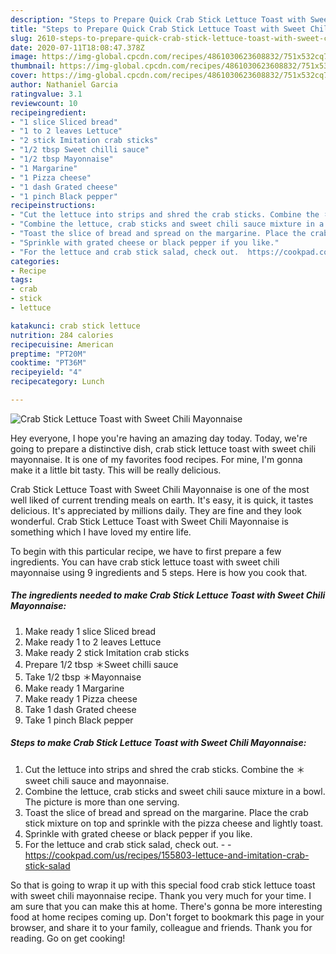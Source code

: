 ```yaml
---
description: "Steps to Prepare Quick Crab Stick Lettuce Toast with Sweet Chili Mayonnaise"
title: "Steps to Prepare Quick Crab Stick Lettuce Toast with Sweet Chili Mayonnaise"
slug: 2610-steps-to-prepare-quick-crab-stick-lettuce-toast-with-sweet-chili-mayonnaise
date: 2020-07-11T18:08:47.378Z
image: https://img-global.cpcdn.com/recipes/4861030623608832/751x532cq70/crab-stick-lettuce-toast-with-sweet-chili-mayonnaise-recipe-main-photo.jpg
thumbnail: https://img-global.cpcdn.com/recipes/4861030623608832/751x532cq70/crab-stick-lettuce-toast-with-sweet-chili-mayonnaise-recipe-main-photo.jpg
cover: https://img-global.cpcdn.com/recipes/4861030623608832/751x532cq70/crab-stick-lettuce-toast-with-sweet-chili-mayonnaise-recipe-main-photo.jpg
author: Nathaniel Garcia
ratingvalue: 3.1
reviewcount: 10
recipeingredient:
- "1 slice Sliced bread"
- "1 to 2 leaves Lettuce"
- "2 stick Imitation crab sticks"
- "1/2 tbsp Sweet chilli sauce"
- "1/2 tbsp Mayonnaise"
- "1 Margarine"
- "1 Pizza cheese"
- "1 dash Grated cheese"
- "1 pinch Black pepper"
recipeinstructions:
- "Cut the lettuce into strips and shred the crab sticks. Combine the ＊ sweet chili sauce and mayonnaise."
- "Combine the lettuce, crab sticks and sweet chili sauce mixture in a bowl. The picture is more than one serving."
- "Toast the slice of bread and spread on the margarine. Place the crab stick mixture on top and sprinkle with the pizza cheese and lightly toast."
- "Sprinkle with grated cheese or black pepper if you like."
- "For the lettuce and crab stick salad, check out.  https://cookpad.com/us/recipes/155803-lettuce-and-imitation-crab-stick-salad"
categories:
- Recipe
tags:
- crab
- stick
- lettuce

katakunci: crab stick lettuce 
nutrition: 284 calories
recipecuisine: American
preptime: "PT20M"
cooktime: "PT36M"
recipeyield: "4"
recipecategory: Lunch

---
```



![Crab Stick Lettuce Toast with Sweet Chili Mayonnaise](https://img-global.cpcdn.com/recipes/4861030623608832/751x532cq70/crab-stick-lettuce-toast-with-sweet-chili-mayonnaise-recipe-main-photo.jpg)

Hey everyone, I hope you're having an amazing day today. Today, we're going to prepare a distinctive dish, crab stick lettuce toast with sweet chili mayonnaise. It is one of my favorites food recipes. For mine, I'm gonna make it a little bit tasty. This will be really delicious.

Crab Stick Lettuce Toast with Sweet Chili Mayonnaise is one of the most well liked of current trending meals on earth. It's easy, it is quick, it tastes delicious. It's appreciated by millions daily. They are fine and they look wonderful. Crab Stick Lettuce Toast with Sweet Chili Mayonnaise is something which I have loved my entire life.




To begin with this particular recipe, we have to first prepare a few ingredients. You can have crab stick lettuce toast with sweet chili mayonnaise using 9 ingredients and 5 steps. Here is how you cook that.

<!--inarticleads1-->

##### The ingredients needed to make Crab Stick Lettuce Toast with Sweet Chili Mayonnaise:

1. Make ready 1 slice Sliced bread
1. Make ready 1 to 2 leaves Lettuce
1. Make ready 2 stick Imitation crab sticks
1. Prepare 1/2 tbsp ＊Sweet chilli sauce
1. Take 1/2 tbsp ＊Mayonnaise
1. Make ready 1 Margarine
1. Make ready 1 Pizza cheese
1. Take 1 dash Grated cheese
1. Take 1 pinch Black pepper




<!--inarticleads2-->

##### Steps to make Crab Stick Lettuce Toast with Sweet Chili Mayonnaise:

1. Cut the lettuce into strips and shred the crab sticks. Combine the ＊ sweet chili sauce and mayonnaise.
1. Combine the lettuce, crab sticks and sweet chili sauce mixture in a bowl. The picture is more than one serving.
1. Toast the slice of bread and spread on the margarine. Place the crab stick mixture on top and sprinkle with the pizza cheese and lightly toast.
1. Sprinkle with grated cheese or black pepper if you like.
1. For the lettuce and crab stick salad, check out. -  - https://cookpad.com/us/recipes/155803-lettuce-and-imitation-crab-stick-salad




So that is going to wrap it up with this special food crab stick lettuce toast with sweet chili mayonnaise recipe. Thank you very much for your time. I am sure that you can make this at home. There's gonna be more interesting food at home recipes coming up. Don't forget to bookmark this page in your browser, and share it to your family, colleague and friends. Thank you for reading. Go on get cooking!
